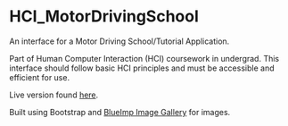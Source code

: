 # HCI_MotorDrivingSchool
An interface for a Motor Driving School/Tutorial Application.

Part of Human Computer Interaction (HCI) coursework in undergrad. This interface should follow basic HCI principles and must be accessible and efficient for use.

Live version found <a target="_blank" href="http://pranavkundra.github.io/HCI_MotorDrivingSchool/">here</a>.

Built using Bootstrap and <a target="_blank" href="https://blueimp.github.io/Bootstrap-Image-Gallery/">BlueImp Image Gallery</a> for images.
